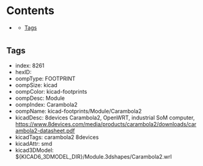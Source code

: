 



Contents
========

* [](#)
	* [Tags](#tags)

# 

## Tags

- index: 8261
- hexID: 
- oompType: FOOTPRINT
- oompSize: kicad
- oompColor: kicad-footprints
- oompDesc: Module
- oompIndex: Carambola2
- oompName: kicad-footprints/Module/Carambola2
- kicadDesc: 8devices Carambola2, OpenWRT, industrial SoM computer, https://www.8devices.com/media/products/carambola2/downloads/carambola2-datasheet.pdf
- kicadTags: carambola2 8devices
- kicadAttr: smd
- kicad3DModel: ${KICAD6_3DMODEL_DIR}/Module.3dshapes/Carambola2.wrl
